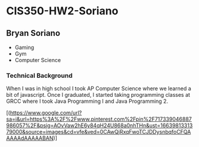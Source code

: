 # CIS350-HW2-Soriano

## Bryan Soriano
* Gaming
* Gym
* Computer Science

### Technical Background
When I was in high school I took AP Computer Science where we learned a bit of javascript. Once I graduated, I started taking programming classes at GRCC where I took Java Programming I and Java Programming 2.

[(https://www.google.com/url?sa=i&url=https%3A%2F%2Fwww.pinterest.com%2Fpin%2F717339046887986057%2F&psig=AOvVaw2hE6y84qH24U868a0nhTHn&ust=1663981331379000&source=images&cd=vfe&ved=0CAwQjRxqFwoTCJDDysnbqfoCFQAAAAAdAAAAABAN)]
